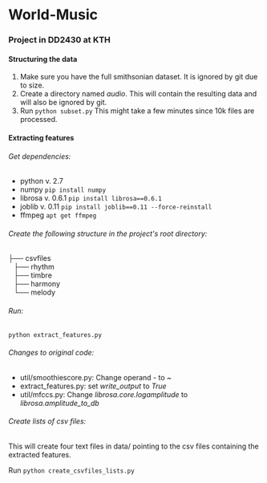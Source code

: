 # World-Music
### Project in DD2430 at KTH

#### Structuring the data
1. Make sure you have the full smithsonian dataset. 
It is ignored by git due to size.
2. Create a directory named *audio*. 
This will contain the resulting data and will also be ignored by git.
3. Run 
``
python subset.py
``
This might take a few minutes since 10k files are processed.

#### Extracting features

###### Get dependencies:
- python v. 2.7
- numpy
``
pip install numpy
``
- librosa v. 0.6.1
``
pip install librosa==0.6.1
``
- joblib v. 0.11
``
pip install joblib==0.11 --force-reinstall
``
- ffmpeg 
``
apt get ffmpeg
``
###### Create the following structure in the project's root directory:
├── csvfiles\
`` ``    ├── rhythm\
`` ``    ├── timbre\
`` ``    ├── harmony\
`` ``    └── melody

###### Run: 
``
python extract_features.py
``
###### Changes to original code:
- util/smoothiescore.py: Change operand *-* to *~* 
- extract_features.py: set *write_output* to *True*
- util/mfccs.py: Change *librosa.core.logamplitude* to *librosa.amplitude_to_db*

###### Create lists of csv files:
This will create four text files in data/ pointing to the csv files containing the extracted features.

Run
``
python create_csvfiles_lists.py
``
